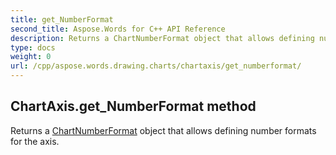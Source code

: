 ```yaml
---
title: get_NumberFormat
second_title: Aspose.Words for C++ API Reference
description: Returns a ChartNumberFormat object that allows defining number formats for the axis. 
type: docs
weight: 0
url: /cpp/aspose.words.drawing.charts/chartaxis/get_numberformat/
---
```

## ChartAxis.get_NumberFormat method


Returns a [ChartNumberFormat](../chartnumberformat/) object that allows defining number formats for the axis.

